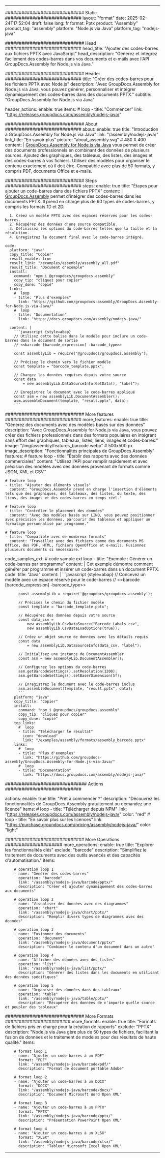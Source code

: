 



---
############################# Static ############################
layout: "format"
date:  2025-02-24T17:52:04
draft: false
lang: fr
format: Pptx
product: "Assembly"
product_tag: "assembly"
platform: "Node.js via Java"
platform_tag: "nodejs-java"

############################# Head ############################
head_title: "Ajouter des codes-barres aux fichiers PPTX avec JavaScript"
head_description: "Générez et intégrez facilement des codes-barres dans vos documents et e-mails avec l'API GroupDocs.Assembly for Node.js via Java."

############################# Header ############################
title: "Créer des codes-barres pour les fichiers PPTX avec Node.js" 
description: "Avec GroupDocs.Assembly for Node.js via Java, vous pouvez générer, personnaliser et intégrer dynamiquement des codes-barres dans des documents PPTX."
subtitle: "GroupDocs.Assembly for Node.js via Java" 

header_actions:
  enable: true
  items:
    #  loop
    - title: "Commencer"
      link: "https://releases.groupdocs.com/assembly/nodejs-java/"
      
############################# About ############################
about:
    enable: true
    title: "Introduction à GroupDocs.Assembly for Node.js via Java"
    link: "/assembly/nodejs-java/"
    link_title: "En savoir plus"
    picture: "about_assembly.svg" # 480 X 400
    content: |
       [GroupDocs.Assembly for Node.js via Java](/assembly/nodejs-java/) vous permet de créer des documents professionnels en combinant des données de plusieurs sources. Ajoutez des graphiques, des tableaux, des listes, des images et des codes-barres à vos fichiers. Utilisez des modèles pour organiser le contenu exactement où il doit être. Compatible avec plus de 50 formats, y compris PDF, documents Office et e-mails.

############################# Steps ############################
steps:
    enable: true
    title: "Étapes pour ajouter un code-barres dans des fichiers PPTX"
    content: |
      [GroupDocs.Assembly](/assembly/nodejs-java/) permet d'intégrer des codes-barres dans les documents PPTX. Il prend en charge plus de 60 types de codes-barres, y compris les formats 1D et 2D.
      
      1. Créez un modèle PPTX avec des espaces réservés pour les codes-barres.
      2. Récupérez des données d'une source compatible.
      3. Définissez les options du code-barres telles que la taille et la résolution.
      4. Enregistrez le document final avec le code-barres intégré.
   
    code:
      platform: "java"
      copy_title: "Copier"
      result_enable: true
      result_link: "/examples/assembly/assembly_all.pdf"
      result_title: "Document d'exemple"
      install:
        command: "npm i @groupdocs/groupdocs.assembly"
        copy_tip: "cliquez pour copier"
        copy_done: "copié"
      links:
        #  loop
        - title: "Plus d'exemples"
          link: "https://github.com/groupdocs-assembly/GroupDocs.Assembly-for-Node.js-via-Java/"
        #  loop
        - title: "Documentation"
          link: "https://docs.groupdocs.com/assembly/nodejs-java/"
          
      content: |
        ```javascript {style=abap}
        // Utilisez cette balise dans le modèle pour inclure un code-barres dans le document de sortie
        // <<barcode [barcode_expression] -barcode_type>>
    
        const assemblyLib = require('@groupdocs/groupdocs.assembly');

        // Précisez le chemin vers le fichier modèle
        const template = "barcode_template.pptx";

        // Chargez les données requises depuis votre source
        const data 
            = new assemblyLib.DataSourceInfo(GetData(), "label");

        // Enregistrez le document avec le code-barres appliqué
        const asm = new assemblyLib.DocumentAssembler();
        asm.assembleDocument(template, "result.pptx", data);
        ```           

############################# More features ############################
more_features:
  enable: true
  title: "Générez des documents avec des modèles basés sur des données"
  description: "Avec GroupDocs.Assembly for Node.js via Java, vous pouvez créer des fichiers professionnels dans des formats populaires en intégrant sans effort des graphiques, tableaux, listes, liens, images et codes-barres."
  image: "/img/assembly/features_barcode.webp" # 500x500 px
  image_description: "Fonctionnalités principales de GroupDocs.Assembly"
  features:
    # feature loop
    - title: "Établir des rapports avec des données commerciales"
      content: "Utilisez l'API pour remplir rapidement et avec précision des modèles avec des données provenant de formats comme JSON, XML et CSV."

    # feature loop
    - title: "Ajouter des éléments visuels"
      content: "GroupDocs.Assembly prend en charge l'insertion d'éléments tels que des graphiques, des tableaux, des listes, du texte, des liens, des images et des codes-barres en temps réel."

    # feature loop
    - title: "Contrôler le placement des données"
      content: "Avec des modèles basés sur LINQ, vous pouvez positionner avec précision les données, parcourir des tableaux et appliquer un formatage personnalisé par programme."

    # feature loop
    - title: "Compatible avec de nombreux formats"
      content: "Travaillez avec des fichiers comme des documents MS Office, des PDF, HTML, fichiers OpenOffice et e-mails. Fusionnez plusieurs documents si nécessaire."
      
  code_samples_ext:
    # code sample ext loop
    - title: "Exemple : Générer un code-barres par programme"
      content: |
        Cet exemple démontre comment générer par programme et insérer un code-barres dans un document PPTX.
      code:
        title: "Java"
        content: |
          ```javascript {style=abap}
          // Concevez un modèle avec un espace réservé pour le code-barres
          // <<barcode [barcode_expression] -barcode_type>>
          
          const assemblyLib = require('@groupdocs/groupdocs.assembly');

          // Précisez le chemin du fichier modèle
          const template = "barcode_template.pptx";

          // Récupérez des données depuis votre source
          const data_csv =
              new assemblyLib.CsvDataSource("Barcode Labels.csv", 
              new assemblyLib.CsvDataLoadOptions(true));

          // Créez un objet source de données avec les détails requis
          const data 
              = new assemblyLib.DataSourceInfo(data_csv, "label");

          // Initialisez une instance de DocumentAssembler
          const asm = new assemblyLib.DocumentAssembler();

          // Configurez les options du code-barres
          asm.getBarcodeSettings().setResolution(1200);
          asm.getBarcodeSettings().setBaseYDimension(5f);

          // Enregistrez le document avec le code-barres inclus
          asm.assembleDocument(template, "result.pptx", data);
          ```
        platform: "java"
        copy_title: "Copier"
        install:
          command: "npm i @groupdocs/groupdocs.assembly"
          copy_tip: "cliquez pour copier"
          copy_done: "copié"
        top_links:
          #  loop
          - title: "Télécharger le résultat"
            icon: "download"
            link: "/examples/assembly/formats/assembly_barcode.pptx"
        links:
          #  loop
          - title: "Plus d'exemples"
            link: "https://github.com/groupdocs-assembly/GroupDocs.Assembly-for-Node.js-via-Java/"
          #  loop
          - title: "Documentation"
            link: "https://docs.groupdocs.com/assembly/nodejs-java/"
            

            


############################## Actions ############################

actions:
  enable: true
  title: "Prêt à commencer ?"
  description: "Découvrez les fonctionnalités de GroupDocs.Assembly gratuitement ou demandez une licence"
  items:
    #  loop
    - title: "Télécharger depuis NPM"
      link: "https://releases.groupdocs.com/assembly/nodejs-java/"
      color: "red"
        #  loop
    - title: "En savoir plus sur les licences"
      link: "https://purchase.groupdocs.com/pricing/assembly/nodejs-java/"
      color: "light"


############################# More Operations #####################
more_operations:
    enable: true
    title: "Explorer les fonctionnalités clés"
    exclude: "barcode"
    description: "Simplifiez le traitement de documents avec des outils avancés et des capacités d'automatisation."
    items: 
          
        # operation loop 1
        - name: "Générer des codes-barres"
          operation: "barcode"
          link: "/assembly/nodejs-java/barcode/pptx/"
          description: "Créer et ajouter dynamiquement des codes-barres aux documents"

        # operation loop 2
        - name: "Visualiser des données avec des diagrammes"
          operation: "chart"
          link: "/assembly/nodejs-java/chart/pptx/"
          description: "Remplir divers types de diagrammes avec des données"

        # operation loop 3
        - name: "Fusionner des documents"
          operation: "document"
          link: "/assembly/nodejs-java/document/pptx/"
          description: "Combiner le contenu d'un document dans un autre"

        # operation loop 4
        - name: "Afficher des données avec des listes"
          operation: "list"
          link: "/assembly/nodejs-java/list/pptx/"
          description: "Générer des listes dans les documents en utilisant des données spécifiques"

        # operation loop 5
        - name: "Organiser des données dans des tableaux"
          operation: "table"
          link: "/assembly/nodejs-java/table/pptx/"
          description: "Récupérer des données de n'importe quelle source et peupler des tableaux"
         
          
############################# More Formats ########################
more_formats:
    enable: true
    title: "Formats de fichiers pris en charge pour la création de rapports"
    exclude: "PPTX"
    description: "Node.js via Java gère plus de 50 types de fichiers, facilitant la fusion de données et le traitement de modèles pour des résultats de haute qualité."
    items: 
          
        # format loop 1
        - name: "Ajouter un code-barres à un PDF"
          format: "PDF"
          link: "/assembly/nodejs-java/barcode/pdf/"
          description: "Format de document portable Adobe"
          
        # format loop 2
        - name: "Ajouter un code-barres à un DOCX"
          format: "DOCX"
          link: "/assembly/nodejs-java/barcode/docx/"
          description: "Document Microsoft Word Open XML"
          
        # format loop 3
        - name: "Ajouter un code-barres à un PPTX"
          format: "PPTX"
          link: "/assembly/nodejs-java/barcode/pptx/"
          description: "Présentation PowerPoint Open XML"
          
        # format loop 4
        - name: "Ajouter un code-barres à un XLSX"
          format: "XLSX"
          link: "/assembly/nodejs-java/barcode/xlsx/"
          description: "Tableur Microsoft Excel Open XML"


          

---